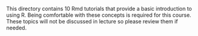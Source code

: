 This directory contains 10 Rmd tutorials that provide a basic 
introduction to using R. Being comfortable with these concepts
is required for this course. These topics will not be discussed in lecture so please review them if needed.
